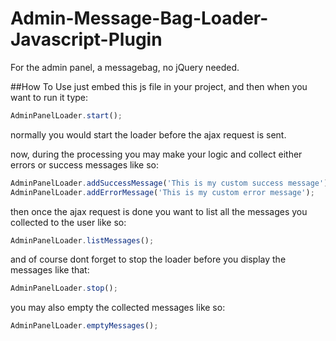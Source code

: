 # Admin-Message-Bag-Loader-Javascript-Plugin
For the admin panel, a messagebag, no jQuery needed.

##How To Use
just embed this js file in your project, and then when you want to run it type:
```javascript
AdminPanelLoader.start();
```

normally you would start the loader before the ajax request is sent.

now, during the processing you may make your logic and collect either errors or success messages like so:
```javascript
AdminPanelLoader.addSuccessMessage('This is my custom success message');
AdminPanelLoader.addErrorMessage('This is my custom error message');
```

then once the ajax request is done you want to list all the messages you collected to the user like so:
```javascript
AdminPanelLoader.listMessages();
```

and of course dont forget to stop the loader before you display the messages like that:
```javascript
AdminPanelLoader.stop();
```

you may also empty the collected messages like so:
```javascript
AdminPanelLoader.emptyMessages();
```

